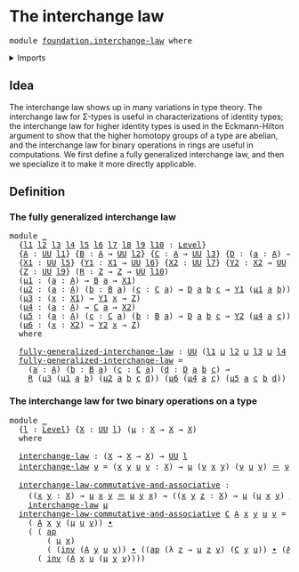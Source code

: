 # The interchange law

<pre class="Agda"><a id="32" class="Keyword">module</a> <a id="39" href="foundation.interchange-law.html" class="Module">foundation.interchange-law</a> <a id="66" class="Keyword">where</a>
</pre>
<details><summary>Imports</summary>

<pre class="Agda"><a id="122" class="Keyword">open</a> <a id="127" class="Keyword">import</a> <a id="134" href="foundation.action-on-identifications-functions.html" class="Module">foundation.action-on-identifications-functions</a>
<a id="181" class="Keyword">open</a> <a id="186" class="Keyword">import</a> <a id="193" href="foundation.universe-levels.html" class="Module">foundation.universe-levels</a>

<a id="221" class="Keyword">open</a> <a id="226" class="Keyword">import</a> <a id="233" href="foundation-core.identity-types.html" class="Module">foundation-core.identity-types</a>
</pre>
</details>

## Idea

The interchange law shows up in many variations in type theory. The interchange
law for Σ-types is useful in characterizations of identity types; the
interchange law for higher identity types is used in the Eckmann-Hilton argument
to show that the higher homotopy groups of a type are abelian, and the
interchange law for binary operations in rings are useful in computations. We
first define a fully generalized interchange law, and then we specialize it to
make it more directly applicable.

## Definition

### The fully generalized interchange law

<pre class="Agda"><a id="850" class="Keyword">module</a> <a id="857" href="foundation.interchange-law.html#857" class="Module">_</a>
  <a id="861" class="Symbol">{</a><a id="862" href="foundation.interchange-law.html#862" class="Bound">l1</a> <a id="865" href="foundation.interchange-law.html#865" class="Bound">l2</a> <a id="868" href="foundation.interchange-law.html#868" class="Bound">l3</a> <a id="871" href="foundation.interchange-law.html#871" class="Bound">l4</a> <a id="874" href="foundation.interchange-law.html#874" class="Bound">l5</a> <a id="877" href="foundation.interchange-law.html#877" class="Bound">l6</a> <a id="880" href="foundation.interchange-law.html#880" class="Bound">l7</a> <a id="883" href="foundation.interchange-law.html#883" class="Bound">l8</a> <a id="886" href="foundation.interchange-law.html#886" class="Bound">l9</a> <a id="889" href="foundation.interchange-law.html#889" class="Bound">l10</a> <a id="893" class="Symbol">:</a> <a id="895" href="Agda.Primitive.html#742" class="Postulate">Level</a><a id="900" class="Symbol">}</a>
  <a id="904" class="Symbol">{</a><a id="905" href="foundation.interchange-law.html#905" class="Bound">A</a> <a id="907" class="Symbol">:</a> <a id="909" href="Agda.Primitive.html#388" class="Primitive">UU</a> <a id="912" href="foundation.interchange-law.html#862" class="Bound">l1</a><a id="914" class="Symbol">}</a> <a id="916" class="Symbol">{</a><a id="917" href="foundation.interchange-law.html#917" class="Bound">B</a> <a id="919" class="Symbol">:</a> <a id="921" href="foundation.interchange-law.html#905" class="Bound">A</a> <a id="923" class="Symbol">→</a> <a id="925" href="Agda.Primitive.html#388" class="Primitive">UU</a> <a id="928" href="foundation.interchange-law.html#865" class="Bound">l2</a><a id="930" class="Symbol">}</a> <a id="932" class="Symbol">{</a><a id="933" href="foundation.interchange-law.html#933" class="Bound">C</a> <a id="935" class="Symbol">:</a> <a id="937" href="foundation.interchange-law.html#905" class="Bound">A</a> <a id="939" class="Symbol">→</a> <a id="941" href="Agda.Primitive.html#388" class="Primitive">UU</a> <a id="944" href="foundation.interchange-law.html#868" class="Bound">l3</a><a id="946" class="Symbol">}</a> <a id="948" class="Symbol">{</a><a id="949" href="foundation.interchange-law.html#949" class="Bound">D</a> <a id="951" class="Symbol">:</a> <a id="953" class="Symbol">(</a><a id="954" href="foundation.interchange-law.html#954" class="Bound">a</a> <a id="956" class="Symbol">:</a> <a id="958" href="foundation.interchange-law.html#905" class="Bound">A</a><a id="959" class="Symbol">)</a> <a id="961" class="Symbol">→</a> <a id="963" href="foundation.interchange-law.html#917" class="Bound">B</a> <a id="965" href="foundation.interchange-law.html#954" class="Bound">a</a> <a id="967" class="Symbol">→</a> <a id="969" href="foundation.interchange-law.html#933" class="Bound">C</a> <a id="971" href="foundation.interchange-law.html#954" class="Bound">a</a> <a id="973" class="Symbol">→</a> <a id="975" href="Agda.Primitive.html#388" class="Primitive">UU</a> <a id="978" href="foundation.interchange-law.html#871" class="Bound">l4</a><a id="980" class="Symbol">}</a>
  <a id="984" class="Symbol">{</a><a id="985" href="foundation.interchange-law.html#985" class="Bound">X1</a> <a id="988" class="Symbol">:</a> <a id="990" href="Agda.Primitive.html#388" class="Primitive">UU</a> <a id="993" href="foundation.interchange-law.html#874" class="Bound">l5</a><a id="995" class="Symbol">}</a> <a id="997" class="Symbol">{</a><a id="998" href="foundation.interchange-law.html#998" class="Bound">Y1</a> <a id="1001" class="Symbol">:</a> <a id="1003" href="foundation.interchange-law.html#985" class="Bound">X1</a> <a id="1006" class="Symbol">→</a> <a id="1008" href="Agda.Primitive.html#388" class="Primitive">UU</a> <a id="1011" href="foundation.interchange-law.html#877" class="Bound">l6</a><a id="1013" class="Symbol">}</a> <a id="1015" class="Symbol">{</a><a id="1016" href="foundation.interchange-law.html#1016" class="Bound">X2</a> <a id="1019" class="Symbol">:</a> <a id="1021" href="Agda.Primitive.html#388" class="Primitive">UU</a> <a id="1024" href="foundation.interchange-law.html#880" class="Bound">l7</a><a id="1026" class="Symbol">}</a> <a id="1028" class="Symbol">{</a><a id="1029" href="foundation.interchange-law.html#1029" class="Bound">Y2</a> <a id="1032" class="Symbol">:</a> <a id="1034" href="foundation.interchange-law.html#1016" class="Bound">X2</a> <a id="1037" class="Symbol">→</a> <a id="1039" href="Agda.Primitive.html#388" class="Primitive">UU</a> <a id="1042" href="foundation.interchange-law.html#883" class="Bound">l8</a><a id="1044" class="Symbol">}</a>
  <a id="1048" class="Symbol">{</a><a id="1049" href="foundation.interchange-law.html#1049" class="Bound">Z</a> <a id="1051" class="Symbol">:</a> <a id="1053" href="Agda.Primitive.html#388" class="Primitive">UU</a> <a id="1056" href="foundation.interchange-law.html#886" class="Bound">l9</a><a id="1058" class="Symbol">}</a> <a id="1060" class="Symbol">(</a><a id="1061" href="foundation.interchange-law.html#1061" class="Bound">R</a> <a id="1063" class="Symbol">:</a> <a id="1065" href="foundation.interchange-law.html#1049" class="Bound">Z</a> <a id="1067" class="Symbol">→</a> <a id="1069" href="foundation.interchange-law.html#1049" class="Bound">Z</a> <a id="1071" class="Symbol">→</a> <a id="1073" href="Agda.Primitive.html#388" class="Primitive">UU</a> <a id="1076" href="foundation.interchange-law.html#889" class="Bound">l10</a><a id="1079" class="Symbol">)</a>
  <a id="1083" class="Symbol">(</a><a id="1084" href="foundation.interchange-law.html#1084" class="Bound">μ1</a> <a id="1087" class="Symbol">:</a> <a id="1089" class="Symbol">(</a><a id="1090" href="foundation.interchange-law.html#1090" class="Bound">a</a> <a id="1092" class="Symbol">:</a> <a id="1094" href="foundation.interchange-law.html#905" class="Bound">A</a><a id="1095" class="Symbol">)</a> <a id="1097" class="Symbol">→</a> <a id="1099" href="foundation.interchange-law.html#917" class="Bound">B</a> <a id="1101" href="foundation.interchange-law.html#1090" class="Bound">a</a> <a id="1103" class="Symbol">→</a> <a id="1105" href="foundation.interchange-law.html#985" class="Bound">X1</a><a id="1107" class="Symbol">)</a>
  <a id="1111" class="Symbol">(</a><a id="1112" href="foundation.interchange-law.html#1112" class="Bound">μ2</a> <a id="1115" class="Symbol">:</a> <a id="1117" class="Symbol">(</a><a id="1118" href="foundation.interchange-law.html#1118" class="Bound">a</a> <a id="1120" class="Symbol">:</a> <a id="1122" href="foundation.interchange-law.html#905" class="Bound">A</a><a id="1123" class="Symbol">)</a> <a id="1125" class="Symbol">(</a><a id="1126" href="foundation.interchange-law.html#1126" class="Bound">b</a> <a id="1128" class="Symbol">:</a> <a id="1130" href="foundation.interchange-law.html#917" class="Bound">B</a> <a id="1132" href="foundation.interchange-law.html#1118" class="Bound">a</a><a id="1133" class="Symbol">)</a> <a id="1135" class="Symbol">(</a><a id="1136" href="foundation.interchange-law.html#1136" class="Bound">c</a> <a id="1138" class="Symbol">:</a> <a id="1140" href="foundation.interchange-law.html#933" class="Bound">C</a> <a id="1142" href="foundation.interchange-law.html#1118" class="Bound">a</a><a id="1143" class="Symbol">)</a> <a id="1145" class="Symbol">→</a> <a id="1147" href="foundation.interchange-law.html#949" class="Bound">D</a> <a id="1149" href="foundation.interchange-law.html#1118" class="Bound">a</a> <a id="1151" href="foundation.interchange-law.html#1126" class="Bound">b</a> <a id="1153" href="foundation.interchange-law.html#1136" class="Bound">c</a> <a id="1155" class="Symbol">→</a> <a id="1157" href="foundation.interchange-law.html#998" class="Bound">Y1</a> <a id="1160" class="Symbol">(</a><a id="1161" href="foundation.interchange-law.html#1084" class="Bound">μ1</a> <a id="1164" href="foundation.interchange-law.html#1118" class="Bound">a</a> <a id="1166" href="foundation.interchange-law.html#1126" class="Bound">b</a><a id="1167" class="Symbol">))</a>
  <a id="1172" class="Symbol">(</a><a id="1173" href="foundation.interchange-law.html#1173" class="Bound">μ3</a> <a id="1176" class="Symbol">:</a> <a id="1178" class="Symbol">(</a><a id="1179" href="foundation.interchange-law.html#1179" class="Bound">x</a> <a id="1181" class="Symbol">:</a> <a id="1183" href="foundation.interchange-law.html#985" class="Bound">X1</a><a id="1185" class="Symbol">)</a> <a id="1187" class="Symbol">→</a> <a id="1189" href="foundation.interchange-law.html#998" class="Bound">Y1</a> <a id="1192" href="foundation.interchange-law.html#1179" class="Bound">x</a> <a id="1194" class="Symbol">→</a> <a id="1196" href="foundation.interchange-law.html#1049" class="Bound">Z</a><a id="1197" class="Symbol">)</a>
  <a id="1201" class="Symbol">(</a><a id="1202" href="foundation.interchange-law.html#1202" class="Bound">μ4</a> <a id="1205" class="Symbol">:</a> <a id="1207" class="Symbol">(</a><a id="1208" href="foundation.interchange-law.html#1208" class="Bound">a</a> <a id="1210" class="Symbol">:</a> <a id="1212" href="foundation.interchange-law.html#905" class="Bound">A</a><a id="1213" class="Symbol">)</a> <a id="1215" class="Symbol">→</a> <a id="1217" href="foundation.interchange-law.html#933" class="Bound">C</a> <a id="1219" href="foundation.interchange-law.html#1208" class="Bound">a</a> <a id="1221" class="Symbol">→</a> <a id="1223" href="foundation.interchange-law.html#1016" class="Bound">X2</a><a id="1225" class="Symbol">)</a>
  <a id="1229" class="Symbol">(</a><a id="1230" href="foundation.interchange-law.html#1230" class="Bound">μ5</a> <a id="1233" class="Symbol">:</a> <a id="1235" class="Symbol">(</a><a id="1236" href="foundation.interchange-law.html#1236" class="Bound">a</a> <a id="1238" class="Symbol">:</a> <a id="1240" href="foundation.interchange-law.html#905" class="Bound">A</a><a id="1241" class="Symbol">)</a> <a id="1243" class="Symbol">(</a><a id="1244" href="foundation.interchange-law.html#1244" class="Bound">c</a> <a id="1246" class="Symbol">:</a> <a id="1248" href="foundation.interchange-law.html#933" class="Bound">C</a> <a id="1250" href="foundation.interchange-law.html#1236" class="Bound">a</a><a id="1251" class="Symbol">)</a> <a id="1253" class="Symbol">(</a><a id="1254" href="foundation.interchange-law.html#1254" class="Bound">b</a> <a id="1256" class="Symbol">:</a> <a id="1258" href="foundation.interchange-law.html#917" class="Bound">B</a> <a id="1260" href="foundation.interchange-law.html#1236" class="Bound">a</a><a id="1261" class="Symbol">)</a> <a id="1263" class="Symbol">→</a> <a id="1265" href="foundation.interchange-law.html#949" class="Bound">D</a> <a id="1267" href="foundation.interchange-law.html#1236" class="Bound">a</a> <a id="1269" href="foundation.interchange-law.html#1254" class="Bound">b</a> <a id="1271" href="foundation.interchange-law.html#1244" class="Bound">c</a> <a id="1273" class="Symbol">→</a> <a id="1275" href="foundation.interchange-law.html#1029" class="Bound">Y2</a> <a id="1278" class="Symbol">(</a><a id="1279" href="foundation.interchange-law.html#1202" class="Bound">μ4</a> <a id="1282" href="foundation.interchange-law.html#1236" class="Bound">a</a> <a id="1284" href="foundation.interchange-law.html#1244" class="Bound">c</a><a id="1285" class="Symbol">))</a>
  <a id="1290" class="Symbol">(</a><a id="1291" href="foundation.interchange-law.html#1291" class="Bound">μ6</a> <a id="1294" class="Symbol">:</a> <a id="1296" class="Symbol">(</a><a id="1297" href="foundation.interchange-law.html#1297" class="Bound">x</a> <a id="1299" class="Symbol">:</a> <a id="1301" href="foundation.interchange-law.html#1016" class="Bound">X2</a><a id="1303" class="Symbol">)</a> <a id="1305" class="Symbol">→</a> <a id="1307" href="foundation.interchange-law.html#1029" class="Bound">Y2</a> <a id="1310" href="foundation.interchange-law.html#1297" class="Bound">x</a> <a id="1312" class="Symbol">→</a> <a id="1314" href="foundation.interchange-law.html#1049" class="Bound">Z</a><a id="1315" class="Symbol">)</a>
  <a id="1319" class="Keyword">where</a>

  <a id="1328" href="foundation.interchange-law.html#1328" class="Function">fully-generalized-interchange-law</a> <a id="1362" class="Symbol">:</a> <a id="1364" href="Agda.Primitive.html#388" class="Primitive">UU</a> <a id="1367" class="Symbol">(</a><a id="1368" href="foundation.interchange-law.html#862" class="Bound">l1</a> <a id="1371" href="Agda.Primitive.html#961" class="Primitive Operator">⊔</a> <a id="1373" href="foundation.interchange-law.html#865" class="Bound">l2</a> <a id="1376" href="Agda.Primitive.html#961" class="Primitive Operator">⊔</a> <a id="1378" href="foundation.interchange-law.html#868" class="Bound">l3</a> <a id="1381" href="Agda.Primitive.html#961" class="Primitive Operator">⊔</a> <a id="1383" href="foundation.interchange-law.html#871" class="Bound">l4</a> <a id="1386" href="Agda.Primitive.html#961" class="Primitive Operator">⊔</a> <a id="1388" href="foundation.interchange-law.html#889" class="Bound">l10</a><a id="1391" class="Symbol">)</a>
  <a id="1395" href="foundation.interchange-law.html#1328" class="Function">fully-generalized-interchange-law</a> <a id="1429" class="Symbol">=</a>
    <a id="1435" class="Symbol">(</a><a id="1436" href="foundation.interchange-law.html#1436" class="Bound">a</a> <a id="1438" class="Symbol">:</a> <a id="1440" href="foundation.interchange-law.html#905" class="Bound">A</a><a id="1441" class="Symbol">)</a> <a id="1443" class="Symbol">(</a><a id="1444" href="foundation.interchange-law.html#1444" class="Bound">b</a> <a id="1446" class="Symbol">:</a> <a id="1448" href="foundation.interchange-law.html#917" class="Bound">B</a> <a id="1450" href="foundation.interchange-law.html#1436" class="Bound">a</a><a id="1451" class="Symbol">)</a> <a id="1453" class="Symbol">(</a><a id="1454" href="foundation.interchange-law.html#1454" class="Bound">c</a> <a id="1456" class="Symbol">:</a> <a id="1458" href="foundation.interchange-law.html#933" class="Bound">C</a> <a id="1460" href="foundation.interchange-law.html#1436" class="Bound">a</a><a id="1461" class="Symbol">)</a> <a id="1463" class="Symbol">(</a><a id="1464" href="foundation.interchange-law.html#1464" class="Bound">d</a> <a id="1466" class="Symbol">:</a> <a id="1468" href="foundation.interchange-law.html#949" class="Bound">D</a> <a id="1470" href="foundation.interchange-law.html#1436" class="Bound">a</a> <a id="1472" href="foundation.interchange-law.html#1444" class="Bound">b</a> <a id="1474" href="foundation.interchange-law.html#1454" class="Bound">c</a><a id="1475" class="Symbol">)</a> <a id="1477" class="Symbol">→</a>
    <a id="1483" href="foundation.interchange-law.html#1061" class="Bound">R</a> <a id="1485" class="Symbol">(</a><a id="1486" href="foundation.interchange-law.html#1173" class="Bound">μ3</a> <a id="1489" class="Symbol">(</a><a id="1490" href="foundation.interchange-law.html#1084" class="Bound">μ1</a> <a id="1493" href="foundation.interchange-law.html#1436" class="Bound">a</a> <a id="1495" href="foundation.interchange-law.html#1444" class="Bound">b</a><a id="1496" class="Symbol">)</a> <a id="1498" class="Symbol">(</a><a id="1499" href="foundation.interchange-law.html#1112" class="Bound">μ2</a> <a id="1502" href="foundation.interchange-law.html#1436" class="Bound">a</a> <a id="1504" href="foundation.interchange-law.html#1444" class="Bound">b</a> <a id="1506" href="foundation.interchange-law.html#1454" class="Bound">c</a> <a id="1508" href="foundation.interchange-law.html#1464" class="Bound">d</a><a id="1509" class="Symbol">))</a> <a id="1512" class="Symbol">(</a><a id="1513" href="foundation.interchange-law.html#1291" class="Bound">μ6</a> <a id="1516" class="Symbol">(</a><a id="1517" href="foundation.interchange-law.html#1202" class="Bound">μ4</a> <a id="1520" href="foundation.interchange-law.html#1436" class="Bound">a</a> <a id="1522" href="foundation.interchange-law.html#1454" class="Bound">c</a><a id="1523" class="Symbol">)</a> <a id="1525" class="Symbol">(</a><a id="1526" href="foundation.interchange-law.html#1230" class="Bound">μ5</a> <a id="1529" href="foundation.interchange-law.html#1436" class="Bound">a</a> <a id="1531" href="foundation.interchange-law.html#1454" class="Bound">c</a> <a id="1533" href="foundation.interchange-law.html#1444" class="Bound">b</a> <a id="1535" href="foundation.interchange-law.html#1464" class="Bound">d</a><a id="1536" class="Symbol">))</a>
</pre>
### The interchange law for two binary operations on a type

<pre class="Agda"><a id="1613" class="Keyword">module</a> <a id="1620" href="foundation.interchange-law.html#1620" class="Module">_</a>
  <a id="1624" class="Symbol">{</a><a id="1625" href="foundation.interchange-law.html#1625" class="Bound">l</a> <a id="1627" class="Symbol">:</a> <a id="1629" href="Agda.Primitive.html#742" class="Postulate">Level</a><a id="1634" class="Symbol">}</a> <a id="1636" class="Symbol">{</a><a id="1637" href="foundation.interchange-law.html#1637" class="Bound">X</a> <a id="1639" class="Symbol">:</a> <a id="1641" href="Agda.Primitive.html#388" class="Primitive">UU</a> <a id="1644" href="foundation.interchange-law.html#1625" class="Bound">l</a><a id="1645" class="Symbol">}</a> <a id="1647" class="Symbol">(</a><a id="1648" href="foundation.interchange-law.html#1648" class="Bound">μ</a> <a id="1650" class="Symbol">:</a> <a id="1652" href="foundation.interchange-law.html#1637" class="Bound">X</a> <a id="1654" class="Symbol">→</a> <a id="1656" href="foundation.interchange-law.html#1637" class="Bound">X</a> <a id="1658" class="Symbol">→</a> <a id="1660" href="foundation.interchange-law.html#1637" class="Bound">X</a><a id="1661" class="Symbol">)</a>
  <a id="1665" class="Keyword">where</a>

  <a id="1674" href="foundation.interchange-law.html#1674" class="Function">interchange-law</a> <a id="1690" class="Symbol">:</a> <a id="1692" class="Symbol">(</a><a id="1693" href="foundation.interchange-law.html#1637" class="Bound">X</a> <a id="1695" class="Symbol">→</a> <a id="1697" href="foundation.interchange-law.html#1637" class="Bound">X</a> <a id="1699" class="Symbol">→</a> <a id="1701" href="foundation.interchange-law.html#1637" class="Bound">X</a><a id="1702" class="Symbol">)</a> <a id="1704" class="Symbol">→</a> <a id="1706" href="Agda.Primitive.html#388" class="Primitive">UU</a> <a id="1709" href="foundation.interchange-law.html#1625" class="Bound">l</a>
  <a id="1713" href="foundation.interchange-law.html#1674" class="Function">interchange-law</a> <a id="1729" href="foundation.interchange-law.html#1729" class="Bound">ν</a> <a id="1731" class="Symbol">=</a> <a id="1733" class="Symbol">(</a><a id="1734" href="foundation.interchange-law.html#1734" class="Bound">x</a> <a id="1736" href="foundation.interchange-law.html#1736" class="Bound">y</a> <a id="1738" href="foundation.interchange-law.html#1738" class="Bound">u</a> <a id="1740" href="foundation.interchange-law.html#1740" class="Bound">v</a> <a id="1742" class="Symbol">:</a> <a id="1744" href="foundation.interchange-law.html#1637" class="Bound">X</a><a id="1745" class="Symbol">)</a> <a id="1747" class="Symbol">→</a> <a id="1749" href="foundation.interchange-law.html#1648" class="Bound">μ</a> <a id="1751" class="Symbol">(</a><a id="1752" href="foundation.interchange-law.html#1729" class="Bound">ν</a> <a id="1754" href="foundation.interchange-law.html#1734" class="Bound">x</a> <a id="1756" href="foundation.interchange-law.html#1736" class="Bound">y</a><a id="1757" class="Symbol">)</a> <a id="1759" class="Symbol">(</a><a id="1760" href="foundation.interchange-law.html#1729" class="Bound">ν</a> <a id="1762" href="foundation.interchange-law.html#1738" class="Bound">u</a> <a id="1764" href="foundation.interchange-law.html#1740" class="Bound">v</a><a id="1765" class="Symbol">)</a> <a id="1767" href="foundation-core.identity-types.html#1953" class="Function Operator">＝</a> <a id="1769" href="foundation.interchange-law.html#1729" class="Bound">ν</a> <a id="1771" class="Symbol">(</a><a id="1772" href="foundation.interchange-law.html#1648" class="Bound">μ</a> <a id="1774" href="foundation.interchange-law.html#1734" class="Bound">x</a> <a id="1776" href="foundation.interchange-law.html#1738" class="Bound">u</a><a id="1777" class="Symbol">)</a> <a id="1779" class="Symbol">(</a><a id="1780" href="foundation.interchange-law.html#1648" class="Bound">μ</a> <a id="1782" href="foundation.interchange-law.html#1736" class="Bound">y</a> <a id="1784" href="foundation.interchange-law.html#1740" class="Bound">v</a><a id="1785" class="Symbol">)</a>

  <a id="1790" href="foundation.interchange-law.html#1790" class="Function">interchange-law-commutative-and-associative</a> <a id="1834" class="Symbol">:</a>
    <a id="1840" class="Symbol">((</a><a id="1842" href="foundation.interchange-law.html#1842" class="Bound">x</a> <a id="1844" href="foundation.interchange-law.html#1844" class="Bound">y</a> <a id="1846" class="Symbol">:</a> <a id="1848" href="foundation.interchange-law.html#1637" class="Bound">X</a><a id="1849" class="Symbol">)</a> <a id="1851" class="Symbol">→</a> <a id="1853" href="foundation.interchange-law.html#1648" class="Bound">μ</a> <a id="1855" href="foundation.interchange-law.html#1842" class="Bound">x</a> <a id="1857" href="foundation.interchange-law.html#1844" class="Bound">y</a> <a id="1859" href="foundation-core.identity-types.html#1953" class="Function Operator">＝</a> <a id="1861" href="foundation.interchange-law.html#1648" class="Bound">μ</a> <a id="1863" href="foundation.interchange-law.html#1844" class="Bound">y</a> <a id="1865" href="foundation.interchange-law.html#1842" class="Bound">x</a><a id="1866" class="Symbol">)</a> <a id="1868" class="Symbol">→</a> <a id="1870" class="Symbol">((</a><a id="1872" href="foundation.interchange-law.html#1872" class="Bound">x</a> <a id="1874" href="foundation.interchange-law.html#1874" class="Bound">y</a> <a id="1876" href="foundation.interchange-law.html#1876" class="Bound">z</a> <a id="1878" class="Symbol">:</a> <a id="1880" href="foundation.interchange-law.html#1637" class="Bound">X</a><a id="1881" class="Symbol">)</a> <a id="1883" class="Symbol">→</a> <a id="1885" href="foundation.interchange-law.html#1648" class="Bound">μ</a> <a id="1887" class="Symbol">(</a><a id="1888" href="foundation.interchange-law.html#1648" class="Bound">μ</a> <a id="1890" href="foundation.interchange-law.html#1872" class="Bound">x</a> <a id="1892" href="foundation.interchange-law.html#1874" class="Bound">y</a><a id="1893" class="Symbol">)</a> <a id="1895" href="foundation.interchange-law.html#1876" class="Bound">z</a> <a id="1897" href="foundation-core.identity-types.html#1953" class="Function Operator">＝</a> <a id="1899" href="foundation.interchange-law.html#1648" class="Bound">μ</a> <a id="1901" href="foundation.interchange-law.html#1872" class="Bound">x</a> <a id="1903" class="Symbol">(</a><a id="1904" href="foundation.interchange-law.html#1648" class="Bound">μ</a> <a id="1906" href="foundation.interchange-law.html#1874" class="Bound">y</a> <a id="1908" href="foundation.interchange-law.html#1876" class="Bound">z</a><a id="1909" class="Symbol">))</a> <a id="1912" class="Symbol">→</a>
    <a id="1918" href="foundation.interchange-law.html#1674" class="Function">interchange-law</a> <a id="1934" href="foundation.interchange-law.html#1648" class="Bound">μ</a>
  <a id="1938" href="foundation.interchange-law.html#1790" class="Function">interchange-law-commutative-and-associative</a> <a id="1982" href="foundation.interchange-law.html#1982" class="Bound">C</a> <a id="1984" href="foundation.interchange-law.html#1984" class="Bound">A</a> <a id="1986" href="foundation.interchange-law.html#1986" class="Bound">x</a> <a id="1988" href="foundation.interchange-law.html#1988" class="Bound">y</a> <a id="1990" href="foundation.interchange-law.html#1990" class="Bound">u</a> <a id="1992" href="foundation.interchange-law.html#1992" class="Bound">v</a> <a id="1994" class="Symbol">=</a>
    <a id="2000" class="Symbol">(</a> <a id="2002" href="foundation.interchange-law.html#1984" class="Bound">A</a> <a id="2004" href="foundation.interchange-law.html#1986" class="Bound">x</a> <a id="2006" href="foundation.interchange-law.html#1988" class="Bound">y</a> <a id="2008" class="Symbol">(</a><a id="2009" href="foundation.interchange-law.html#1648" class="Bound">μ</a> <a id="2011" href="foundation.interchange-law.html#1990" class="Bound">u</a> <a id="2013" href="foundation.interchange-law.html#1992" class="Bound">v</a><a id="2014" class="Symbol">))</a> <a id="2017" href="foundation-core.identity-types.html#2902" class="Function Operator">∙</a>
    <a id="2023" class="Symbol">(</a> <a id="2025" class="Symbol">(</a> <a id="2027" href="foundation.action-on-identifications-functions.html#730" class="Function">ap</a>
        <a id="2038" class="Symbol">(</a> <a id="2040" href="foundation.interchange-law.html#1648" class="Bound">μ</a> <a id="2042" href="foundation.interchange-law.html#1986" class="Bound">x</a><a id="2043" class="Symbol">)</a>
        <a id="2053" class="Symbol">(</a> <a id="2055" class="Symbol">(</a><a id="2056" href="foundation-core.identity-types.html#3206" class="Function">inv</a> <a id="2060" class="Symbol">(</a><a id="2061" href="foundation.interchange-law.html#1984" class="Bound">A</a> <a id="2063" href="foundation.interchange-law.html#1988" class="Bound">y</a> <a id="2065" href="foundation.interchange-law.html#1990" class="Bound">u</a> <a id="2067" href="foundation.interchange-law.html#1992" class="Bound">v</a><a id="2068" class="Symbol">))</a> <a id="2071" href="foundation-core.identity-types.html#2902" class="Function Operator">∙</a> <a id="2073" class="Symbol">((</a><a id="2075" href="foundation.action-on-identifications-functions.html#730" class="Function">ap</a> <a id="2078" class="Symbol">(λ</a> <a id="2081" href="foundation.interchange-law.html#2081" class="Bound">z</a> <a id="2083" class="Symbol">→</a> <a id="2085" href="foundation.interchange-law.html#1648" class="Bound">μ</a> <a id="2087" href="foundation.interchange-law.html#2081" class="Bound">z</a> <a id="2089" href="foundation.interchange-law.html#1992" class="Bound">v</a><a id="2090" class="Symbol">)</a> <a id="2092" class="Symbol">(</a><a id="2093" href="foundation.interchange-law.html#1982" class="Bound">C</a> <a id="2095" href="foundation.interchange-law.html#1988" class="Bound">y</a> <a id="2097" href="foundation.interchange-law.html#1990" class="Bound">u</a><a id="2098" class="Symbol">))</a> <a id="2101" href="foundation-core.identity-types.html#2902" class="Function Operator">∙</a> <a id="2103" class="Symbol">(</a><a id="2104" href="foundation.interchange-law.html#1984" class="Bound">A</a> <a id="2106" href="foundation.interchange-law.html#1990" class="Bound">u</a> <a id="2108" href="foundation.interchange-law.html#1988" class="Bound">y</a> <a id="2110" href="foundation.interchange-law.html#1992" class="Bound">v</a><a id="2111" class="Symbol">))))</a> <a id="2116" href="foundation-core.identity-types.html#2902" class="Function Operator">∙</a>
      <a id="2124" class="Symbol">(</a> <a id="2126" href="foundation-core.identity-types.html#3206" class="Function">inv</a> <a id="2130" class="Symbol">(</a><a id="2131" href="foundation.interchange-law.html#1984" class="Bound">A</a> <a id="2133" href="foundation.interchange-law.html#1986" class="Bound">x</a> <a id="2135" href="foundation.interchange-law.html#1990" class="Bound">u</a> <a id="2137" class="Symbol">(</a><a id="2138" href="foundation.interchange-law.html#1648" class="Bound">μ</a> <a id="2140" href="foundation.interchange-law.html#1988" class="Bound">y</a> <a id="2142" href="foundation.interchange-law.html#1992" class="Bound">v</a><a id="2143" class="Symbol">))))</a>
</pre>